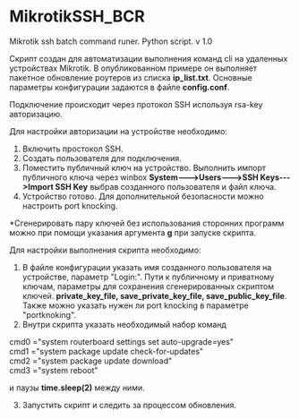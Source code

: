 # MikrotikSSH_BCR
Mikrotik ssh batch command runer. Python script.
v 1.0

Скрипт создан для автоматизации выполнения команд cli на удаленных устройствах Mikrotik.
В опубликованном примере он выполняет пакетное обновление роутеров из списка **ip_list.txt**.
Основные параметры конфигурации задаются в файле **config.conf**.

Подключение происходит через протокол SSH используя rsa-key авторизацию.

Для настройки авторизации на устройстве необходимо:  

1) Включить простокол SSH.  
2) Создать пользователя для подключения.  
3) Поместить публичный ключ на устройство. Выполнить импорт публичного ключа через winbox **System--->Users--->SSH Keys--->Import SSH Key** выбрав созданного пользователя и файл ключа.  
4) Устройство готово. Для дополнительной безопасности можно настроить port knocking.  

*Сгенерировать пару ключей без использования сторонних программ можно при помощи указания аргумента **g** при запуске скрипта.  

Для настройки выполнения скрипта необходимо:  

1) В файле конфигурации указать имя созданного пользователя на устройстве, параметр "Login:". Пути к публичному и приватному ключам, параметры для сохранения сгенерированных скриптом ключей. **private_key_file, save_private_key_file, save_public_key_file**.
Также можно указать нужен ли port knocking в параметре "portknoking".
2) Внутри скрипта указать необходимый набор команд   

cmd0 ="system routerboard settings set auto-upgrade=yes"  
cmd1 ="system package update check-for-updates"  
cmd2 ="system package update download"  
cmd3 ="system reboot"  

и паузы **time.sleep(2)** между ними.  

3) Запустить скрипт и следить за процессом обновления.